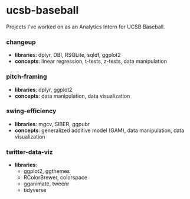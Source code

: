 # ucsb-baseball
Projects I've worked on as an Analytics Intern for UCSB Baseball.


### changeup
- **librarie**s: dplyr, DBI, RSQLite, sqldf, ggplot2
- **concepts**: linear regression, t-tests, z-tests, data manipulation

### pitch-framing
- **libraries**: dplyr, ggplot2
- **concepts**: data manipulation, data visualization

### swing-efficiency
- **libraries**: mgcv, SIBER, ggpubr
- **concepts**: generalized additive model (GAM), data manipulation, data visualization

### twitter-data-viz
- **libraries**:
    - ggplot2, ggthemes
    - RColorBrewer, colorspace
    - gganimate, tweenr
    - tidyverse